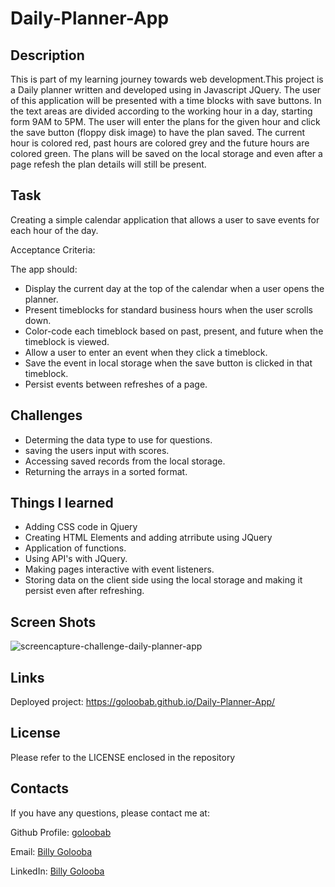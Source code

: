 # Daily-Planner-App

## Description 

This is part of my learning journey  towards web development.This project is a Daily planner written and developed using in Javascript JQuery. The user of this application will be presented with a time blocks with save buttons. In the text areas are divided according to the working hour in a day, starting form 9AM to 5PM. The user will enter the plans for the given hour and click the save button (floppy disk image) to have the plan saved. The current hour is colored red, past hours are colored grey and the future hours are colored green. The plans will be saved on the local storage and even after a page refesh the plan details will still be present.

## Task
Creating  a simple calendar application that allows a user to save events for each hour of the day.

Acceptance Criteria:

The app should:

* Display the current day at the top of the calendar when a user opens the planner.
* Present timeblocks for standard business hours when the user scrolls down.
* Color-code each timeblock based on past, present, and future when the timeblock is viewed.
* Allow a user to enter an event when they click a timeblock.
* Save the event in local storage when the save button is clicked in that timeblock.
* Persist events between refreshes of a page.


## Challenges

* Determing the data type to use for questions. 
* saving the users input with scores.
* Accessing saved records from the local storage.
* Returning the arrays in a sorted format.

## Things I learned 
* Adding CSS code in Qjuery
* Creating HTML Elements and adding atrribute using JQuery
* Application of functions.
* Using API's with JQuery.
* Making pages interactive with event listeners.
* Storing data on the client side using the local storage and making it persist even after refreshing. 


## Screen Shots
![screencapture-challenge-daily-planner-app](https://user-images.githubusercontent.com/26630637/207607030-ff1f36c4-babc-4d0d-8080-4b3f0944bd48.png)


## Links
Deployed project: https://goloobab.github.io/Daily-Planner-App/

## License 
Please refer to the LICENSE enclosed in the repository

## Contacts

If you have any questions, please contact me at: 
 
  Github Profile: [goloobab](https://github.com/goloobab/)  

  Email: [Billy Golooba](mailto:goloobab@gmail.com) 

  LinkedIn: [ Billy Golooba ](https://linkedin.com/in/goloobab)


